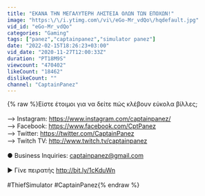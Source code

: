 ```yaml
---
title: "ΕΚΑΝΑ ΤΗΝ ΜΕΓΑΛΥΤΕΡΗ ΛΗΣΤΕΙΑ ΟΛΩΝ ΤΩΝ ΕΠΟΧΩΝ!"
image: "https:\/\/i.ytimg.com\/vi\/eGo-Mr_vdQo\/hqdefault.jpg"
vid_id: "eGo-Mr_vdQo"
categories: "Gaming"
tags: ["panez","captainpanez","simulator panez"]
date: "2022-02-15T18:26:23+03:00"
vid_date: "2020-11-27T12:00:33Z"
duration: "PT18M9S"
viewcount: "470402"
likeCount: "18462"
dislikeCount: ""
channel: "CaptainPanez"
---
```

{% raw %}Είστε έτοιμοι για να δείτε πώς κλέβουν εύκολα βίλλες;<br /><br />⟶ Instagram: <a rel="nofollow" target="blank" href="https://www.instagram.com/captainpanez/">https://www.instagram.com/captainpanez/</a><br />⟶ Facebook: <a rel="nofollow" target="blank" href="https://www.facebook.com/CptPanez">https://www.facebook.com/CptPanez</a><br />⟶ Twitter: <a rel="nofollow" target="blank" href="https://twitter.com/CaptainPanez">https://twitter.com/CaptainPanez</a><br />⟶ Twitch TV: <a rel="nofollow" target="blank" href="http://www.twitch.tv/captainpanez">http://www.twitch.tv/captainpanez</a><br /><br />● Business Inquiries: captainpanez@gmail.com<br /><br />► Γίνε πειρατής <a rel="nofollow" target="blank" href="http://bit.ly/1cKduWn">http://bit.ly/1cKduWn</a><br /><br />#ThiefSimulator #CaptainPanez{% endraw %}
